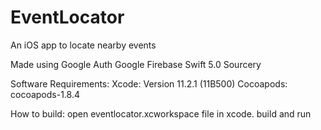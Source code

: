# EventLocator
An iOS app to locate nearby events

Made using 
  Google Auth
  Google Firebase
  Swift 5.0
  Sourcery

Software Requirements:
Xcode: Version 11.2.1 (11B500)
Cocoapods: cocoapods-1.8.4

How to build:
open eventlocator.xcworkspace file in xcode.
build and run
